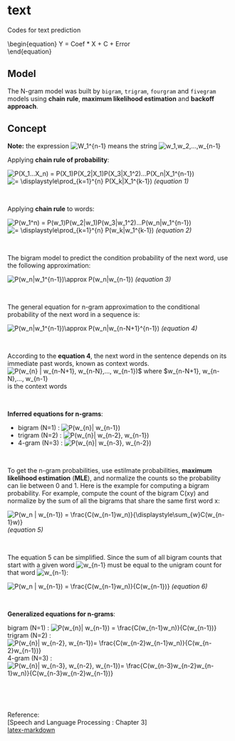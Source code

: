 # text
Codes for text prediction 

\begin{equation}
Y = Coef * X + C + Error  
  \end{equation}

## Model
The N-gram model was built by `bigram`, `trigram`, `fourgram` and `fivegram` models using __chain rule__, __maximum likelihood estimation__ and __backoff approach__.

## Concept
__Note:__ the expression ![W_1^{n-1}](https://render.githubusercontent.com/render/math?math=%24W_1%5E%7Bn-1%7D%24) means the string ![w_1,w_2,...,w_{n-1}](https://render.githubusercontent.com/render/math?math=%24w_1%2Cw_2%2C...%2Cw_%7Bn-1%7D%24)

Applying **chain rule of probability**:  

![P(X_1...X_n) = P(X_1)P(X_2|X_1)P(X_3|X_1^2)...P(X_n|X_1^{n-1})](https://render.githubusercontent.com/render/math?math=%24P(X_1...X_n)%20%3D%20P(X_1)P(X_2%7CX_1)P(X_3%7CX_1%5E2)...P(X_n%7CX_1%5E%7Bn-1%7D)%24)  
![ = \displaystyle\prod_{k=1}^{n} P(X_k|X_1^{k-1})](https://render.githubusercontent.com/render/math?math=%24%20%3D%20%5Cdisplaystyle%5Cprod_%7Bk%3D1%7D%5E%7Bn%7D%20P(X_k%7CX_1%5E%7Bk-1%7D)%24)     
*(equation  1)*  
<p><br></p>

Applying **chain rule** to words:  

![P(w_1^n) = P(w_1)P(w_2|w_1)P(w_3|w_1^2)...P(w_n|w_1^{n-1})](https://render.githubusercontent.com/render/math?math=%24P(w_1%5En)%20%3D%20P(w_1)P(w_2%7Cw_1)P(w_3%7Cw_1%5E2)...P(w_n%7Cw_1%5E%7Bn-1%7D)%24)  
![ = \displaystyle\prod_{k=1}^{n} P(w_k|w_1^{k-1})](https://render.githubusercontent.com/render/math?math=%24%20%3D%20%5Cdisplaystyle%5Cprod_%7Bk%3D1%7D%5E%7Bn%7D%20P(w_k%7Cw_1%5E%7Bk-1%7D)%24)  
*(equation  2)*  
<p><br></p>

The bigram model to predict the condition probability of the next word, use the following approximation:  

![P(w_n|w_1^{n-1})\approx P(w_n|w_{n-1})](https://render.githubusercontent.com/render/math?math=%24P(w_n%7Cw_1%5E%7Bn-1%7D)%5Capprox%20P(w_n%7Cw_%7Bn-1%7D)%24)  
*(equation  3)*  
<p><br></p>

The general equation for n-gram approximation to the conditional probability of the next word in a sequence is:  

![P(w_n|w_1^{n-1})\approx P(w_n|w_{n-N+1}^{n-1})](https://render.githubusercontent.com/render/math?math=%24P(w_n%7Cw_1%5E%7Bn-1%7D)%5Capprox%20P(w_n%7Cw_%7Bn-N%2B1%7D%5E%7Bn-1%7D)%24)   
*(equation  4)*  
<p><br></p>

According to the **equation 4**, the next word in the sentence depends on its immediate past words, known as context words.   
![P(w_{n} | w_{n-N+1}, w_{n-N},..., w_{n-1})$ where $w_{n-N+1}, w_{n-N},..., w_{n-1}](https://render.githubusercontent.com/render/math?math=%24P(w_%7Bn%7D%20%7C%20w_%7Bn-N%2B1%7D%2C%20w_%7Bn-N%7D%2C...%2C%20w_%7Bn-1%7D)%24%20where%20%24w_%7Bn-N%2B1%7D%2C%20w_%7Bn-N%7D%2C...%2C%20w_%7Bn-1%7D%24) is the context words  
<p><br></p>

__Inferred equations for n-grams__:  

* bigram (N=1)  :  ![P(w_{n}| w_{n-1})](https://render.githubusercontent.com/render/math?math=P(w_%7Bn%7D%7C%20w_%7Bn-1%7D))    
* trigram (N=2) :  ![P(w_{n}| w_{n-2}, w_{n-1})](https://render.githubusercontent.com/render/math?math=%24P(w_%7Bn%7D%7C%20w_%7Bn-2%7D%2C%20w_%7Bn-1%7D)%24)    
* 4-gram  (N=3) :  ![P(w_{n}| w_{n-3}, w_{n-2})](https://render.githubusercontent.com/render/math?math=%24P(w_%7Bn%7D%7C%20w_%7Bn-3%7D%2C%20w_%7Bn-2%7D)%24)     
<p><br></p>

To get the n-gram probabilities, use estilmate probabilities, __maximum likelihood estimation__ (__MLE__), and normalize the counts so the probability can lie between 0 and 1. Here is the example for computing a bigram probability. For example, compute the count of the bigram C(xy) and normalize by the sum of all the bigrams that share the same first word x:

![P(w_n | w_{n-1}) = \frac{C(w_{n-1}w_n)}{\displaystyle\sum_{w}C(w_{n-1}w)}](https://render.githubusercontent.com/render/math?math=P(w_n%20%7C%20w_%7Bn-1%7D)%20%3D%20%5Cfrac%7BC(w_%7Bn-1%7Dw_n)%7D%7B%5Cdisplaystyle%5Csum_%7Bw%7DC(w_%7Bn-1%7Dw)%7D)  
*(equation  5)*  

<p><br></p>

The equation 5 can be simplified. Since the sum of all bigram counts that start with a given word ![w_{n-1}](https://render.githubusercontent.com/render/math?math=w_%7Bn-1%7D) must be equal to the unigram count for that word ![w_{n-1}](https://render.githubusercontent.com/render/math?math=w_%7Bn-1%7D):

![P(w_n | w_{n-1}) = \frac{C(w_{n-1}w_n)}{C(w_{n-1})}](https://render.githubusercontent.com/render/math?math=P(w_n%20%7C%20w_%7Bn-1%7D)%20%3D%20%5Cfrac%7BC(w_%7Bn-1%7Dw_n)%7D%7BC(w_%7Bn-1%7D)%7D)  
*(equation  6)*   

<p><br></p>

__Generalized equations for n-grams__:  

bigram (N=1)  :  ![P(w_{n}| w_{n-1}) = \frac{C(w_{n-1}w_n)}{C(w_{n-1})}](https://render.githubusercontent.com/render/math?math=P(w_%7Bn%7D%7C%20w_%7Bn-1%7D)%20%3D%20%5Cfrac%7BC(w_%7Bn-1%7Dw_n)%7D%7BC(w_%7Bn-1%7D)%7D)   
trigram (N=2) :  ![P(w_{n}| w_{n-2}, w_{n-1})= \frac{C(w_{n-2}w_{n-1}w_n)}{C(w_{n-2}w_{n-1})}](https://render.githubusercontent.com/render/math?math=P(w_%7Bn%7D%7C%20w_%7Bn-2%7D%2C%20w_%7Bn-1%7D)%3D%20%5Cfrac%7BC(w_%7Bn-2%7Dw_%7Bn-1%7Dw_n)%7D%7BC(w_%7Bn-2%7Dw_%7Bn-1%7D)%7D)   
4-gram  (N=3) :  ![P(w_{n}| w_{n-3}, w_{n-2}, w_{n-1})= \frac{C(w_{n-3}w_{n-2}w_{n-1}w_n)}{C(w_{n-3}w_{n-2}w_{n-1})}](https://render.githubusercontent.com/render/math?math=P(w_%7Bn%7D%7C%20w_%7Bn-3%7D%2C%20w_%7Bn-2%7D%2C%20w_%7Bn-1%7D)%3D%20%5Cfrac%7BC(w_%7Bn-3%7Dw_%7Bn-2%7Dw_%7Bn-1%7Dw_n)%7D%7BC(w_%7Bn-3%7Dw_%7Bn-2%7Dw_%7Bn-1%7D)%7D)    


<p><br></p>
<p><br></p>

Reference:  
[Speech and Language Processing : Chapter 3]  
[latex-markdown](https://alexanderrodin.com/github-latex-markdown/)
